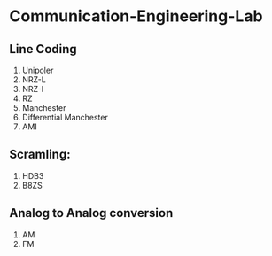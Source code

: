 # Communication-Engineering-Lab

## Line Coding
1. Unipoler
2. NRZ-L
3. NRZ-I
4. RZ
5. Manchester
6. Differential Manchester
7. AMI

## Scramling:
1. HDB3
2. B8ZS

## Analog to Analog conversion
1. AM
2. FM
